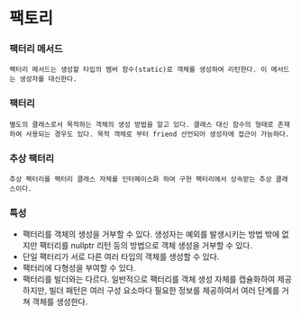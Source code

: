 # 팩토리

### 팩터리 메서드
    팩터리 메서드는 생성할 타입의 멤버 함수(static)로 객체를 생성하여 리턴한다. 이 메서드는 생성자를 대신한다.
### 팩터리
    별도의 클래스로서 목적하는 객체의 생성 방법을 알고 있다. 클래스 대신 함수의 형태로 존재하여 사용되는 경우도 있다. 목적 객체로 부터 friend 선언되어 생성자에 접근이 가능하다.
### 추상 팩터리
    추상 팩터리를 팩터리 클래스 자체를 인터페이스화 하여 구현 팩터리에서 상속받는 추상 클래스이다.

### 특성
- 팩터리를 객체의 생성을 거부할 수 있다. 생성자는 예외를 발생시키는 방법 밖에 없지만 팩터리를 nullptr 리턴 등의 방법으로 객체 생성을 거부할 수 있다.
- 단일 팩터리가 서로 다른 여러 타입의 객체를 생성할 수 있다.
- 팩터리에 다형성을 부여할 수 있다. 
- 팩터리를 빌더와는 다르다. 일반적으로 팩터리를 객체 생성 자체를 캡슐화하여 제공하지만, 빌더 패턴은 여러 구성 요소마다 필요한 정보를 제공하여서 여러 단계를 거쳐 객체를 생성한다.
